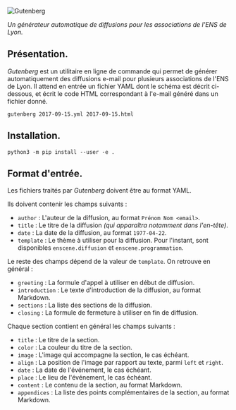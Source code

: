 ![Gutenberg](http://amaia.at/gutenberg.png)

*Un générateur automatique de diffusions pour les associations de l'ENS de Lyon.*


## Présentation.

*Gutenberg* est un utilitaire en ligne de commande qui permet de générer automatiquement des diffusions e-mail pour plusieurs associations de l'ENS de Lyon. Il attend en entrée un fichier YAML dont le schéma est décrit ci-dessous, et écrit le code HTML correspondant à l'e-mail généré dans un fichier donné.

```
gutenberg 2017-09-15.yml 2017-09-15.html
```


## Installation.

```
python3 -m pip install --user -e .
```


## Format d'entrée.

Les fichiers traités par *Gutenberg* doivent être au format YAML.

Ils doivent contenir les champs suivants :
- `author` : L'auteur de la diffusion, au format `Prénom Nom <email>`.
- `title` : Le titre de la diffusion *(qui apparaîtra notamment dans l'en-tête)*.
- `date` : La date de la diffusion, au format `1977-04-22`.
- `template` : Le thème à utiliser pour la diffusion.
  Pour l'instant, sont disponibles `enscene.diffusion` et `enscene.programmation`.

Le reste des champs dépend de la valeur de `template`. On retrouve en général :
- `greeting` : La formule d'appel à utiliser en début de diffusion.
- `introduction` : Le texte d'introduction de la diffusion, au format Markdown.
- `sections` : La liste des sections de la diffusion.
- `closing` : La formule de fermeture à utiliser en fin de diffusion.

Chaque section contient en général les champs suivants :
- `title` : Le titre de la section.
- `color` : La couleur du titre de la section.
- `image` : L'image qui accompagne la section, le cas échéant.
- `align` : La position de l'image par rapport au texte, parmi `left` et `right`.
- `date` : La date de l'événement, le cas échéant.
- `place` : Le lieu de l'événement, le cas échéant.
- `content` : Le contenu de la section, au format Markdown.
- `appendices` : La liste des points complémentaires de la section, au format Markdown.
